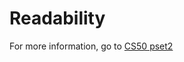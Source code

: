 # Readability

For more information, go to [CS50 pset2](https://cs50.harvard.edu/x/2020/psets/2/readability/)